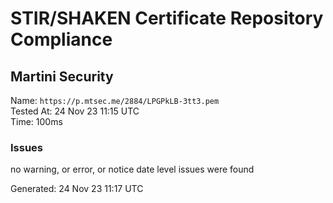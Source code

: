 # STIR/SHAKEN Certificate Repository Compliance

## Martini Security

Name: `https://p.mtsec.me/2884/LPGPkLB-3tt3.pem`\
Tested At: 24 Nov 23 11:15 UTC\
Time: 100ms

### Issues

no warning, or error, or notice date level issues were found

Generated: 24 Nov 23 11:17 UTC